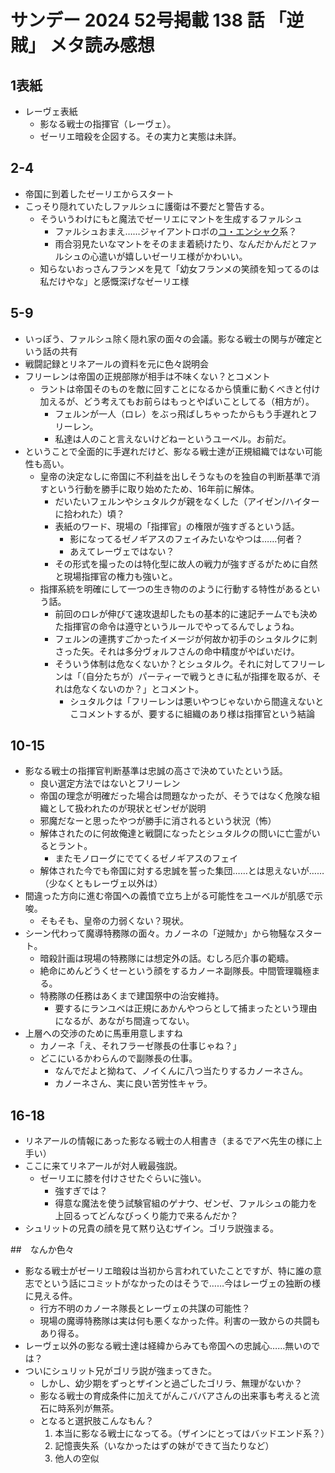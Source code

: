# サンデー 2024 52号掲載 138 話 「逆賊」 メタ読み感想

## 1表紙
- レーヴェ表紙
    - 影なる戦士の指揮官（レーヴェ）。
    - ゼーリエ暗殺を企図する。その実力と実態は未詳。

## 2-4
- 帝国に到着したゼーリエからスタート
- こっそり隠れていたしファルシュに護衛は不要だと警告する。
    - そういうわけにもと魔法でゼーリエにマントを生成するファルシュ
        - ファルシュおまえ……ジャイアントロボの[コ・エンシャク](https://dic.pixiv.net/a/%E3%82%B3%E3%83%BB%E3%82%A8%E3%83%B3%E3%82%B7%E3%83%A3%E3%82%AF)系？
        - 雨合羽見たいなマントをそのまま着続けたり、なんだかんだとファルシュの心遣いが嬉しいゼーリエ様がかわいい。
    - 知らないおっさんフランメを見て「幼女フランメの笑顔を知ってるのは私だけやな」と感慨深げなゼーリエ様

## 5-9
- いっぽう、ファルシュ除く隠れ家の面々の会議。影なる戦士の関与が確定という話の共有
- 戦闘記録とリネアールの資料を元に色々説明会
- フリーレンは帝国の正規部隊が相手は不味くない？とコメント
    - ラントは帝国そのものを敵に回すことになるから慎重に動くべきと付け加えるが、どう考えてもお前らはもっとやばいことしてる（相方が）。
        - フェルンが一人（ロレ）をぶっ飛ばしちゃったからもう手遅れとフリーレン。
        - 私達は人のこと言えないけどねーというユーベル。お前だ。
- ということで全面的に手遅れだけど、影なる戦士達が正規組織ではない可能性も高い。
    - 皇帝の決定なしに帝国に不利益を出しそうなものを独自の判断基準で消すという行動を勝手に取り始めたため、16年前に解体。
        - だいたいフェルンやシュタルクが親をなくした（アイゼン/ハイターに拾われた）頃？
        - 表紙のワード、現場の「指揮官」の権限が強すぎるという話。
            - 影になってるゼノギアスのフェイみたいなやつは……何者？
            - あえてレーヴェではない？
        - その形式を撮ったのは特化型に故人の戦力が強すぎるがために自然と現場指揮官の権力も強いと。
    - 指揮系統を明確にして一つの生き物ののように行動する特性があるという話。
        - 前回のロレが伸びて速攻退却したもの基本的に速記チームでも決めた指揮官の命令は遵守というルールでやってるんでしょうね。
        - フェルンの連携すごかったイメージが何故か初手のシュタルクに刺さった矢。それは多分ヴォルフさんの命中精度がやばいだけ。
        - そういう体制は危なくないか？とシュタルク。それに対してフリーレンは「（自分たちが）パーティーで戦うときに私が指揮を取るが、それは危なくないのか？」とコメント。
            - シュタルクは「フリーレンは悪いやつじゃないから間違えないとこコメントするが、要するに組織のあり様は指揮官という結論

## 10-15
- 影なる戦士の指揮官判断基準は忠誠の高さで決めていたという話。
    - 良い選定方法ではないとフリーレン
    - 帝国の理念が明確だった場合は問題なかったが、そうではなく危険な組織として扱われたのが現状とゼンゼが説明
    - 邪魔だなーと思ったやつが勝手に消されるという状況（怖）
    - 解体されたのに何故俺達と戦闘になったとシュタルクの問いに亡霊がいるとラント。
        - またモノローグにでてくるゼノギアスのフェイ
    - 解体された今でも帝国に対する忠誠を誓った集団……とは思えないが……（少なくともレーヴェ以外は）
- 間違った方向に進む帝国への義憤で立ち上がる可能性をユーベルが肌感で示唆。
    - そもそも、皇帝の力弱くない？現状。
- シーン代わって魔導特務隊の面々。カノーネの「逆賊か」から物騒なスタート。
    - 暗殺計画は現場の特務隊には想定外の話。むしろ厄介事の範疇。
    - 絶命にめんどうくせーという顔をするカノーネ副隊長。中間管理職極まる。
    - 特務隊の任務はあくまで建国祭中の治安維持。
        - 要するにランユべは正規にあかんやつらとして捕まったという理由になるが、あながち間違ってない。
- 上層への交渉のために馬車用意しますね
    - カノーネ「え、それフラーゼ隊長の仕事じゃね？」
    - どこにいるかわらんので副隊長の仕事。
        - なんでだよと拗ねて、ノイくんに八つ当たりするカノーネさん。
        - カノーネさん、実に良い苦労性キャラ。
    
## 16-18
- リネアールの情報にあった影なる戦士の人相書き（まるでアベ先生の様に上手い）
- ここに来てリネアールが対人戦最強説。
    - ゼーリエに膝を付けさせたぐらいに強い。
        - 強すぎでは？
        - 得意な魔法を使う試験官組のゲナウ、ゼンゼ、ファルシュの能力を上回るってどんなびっくり能力で来るんだか？
- シュリットの兄貴の顔を見て黙り込むザイン。ゴリラ説強まる。


##　なんか色々
- 影なる戦士がゼーリエ暗殺は当初から言われていたことですが、特に誰の意志でという話にコミットがなかったのはそうで……今はレーヴェの独断の様に見える件。
    - 行方不明のカノーネ隊長とレーヴェの共謀の可能性？
    - 現場の魔導特務隊は実は何も悪くなかった件。利害の一致からの共闘もあり得る。
- レーヴェ以外の影なる戦士達は経緯からみても帝国への忠誠心……無いのでは？
- ついにシュリット兄がゴリラ説が強まってきた。
    - しかし、幼少期をずっとザインと過ごしたゴリラ、無理がないか？
    - 影なる戦士の育成条件に加えてがんこババアさんの出来事も考えると流石に時系列が無茶。
    - となると選択肢こんなもん？
        1. 本当に影なる戦士になってる。（ザインにとってはバッドエンド系？）
        2. 記憶喪失系（いなかったはずの妹ができて当たりなど）
        3. 他人の空似
    　

    
